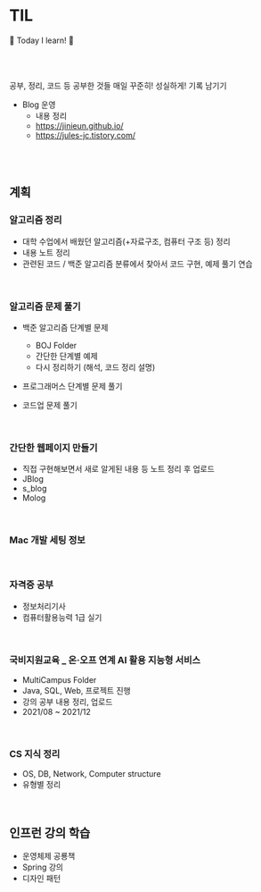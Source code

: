 # TIL

📝 Today I learn! 🐧

<br><br> 

공부, 정리, 코드 등 공부한 것들 매일 꾸준히! 성실하게! 기록 남기기

- Blog 운영
  - 내용 정리 
  - https://jinieun.github.io/
  - https://jules-jc.tistory.com/

<br><br>

## 계획

### 알고리즘 정리

  - 대학 수업에서 배웠던 알고리즘(+자료구조, 컴퓨터 구조 등) 정리
  - 내용 노트 정리
  - 관련된 코드 / 백준 알고리즘 분류에서 찾아서 코드 구현, 예제 풀기 연습

<br>

### 알고리즘 문제 풀기

- 백준 알고리즘 단계별 문제
  - BOJ Folder
  - 간단한 단계별 예제 
  - 다시 정리하기 (해석, 코드 정리 설명)

- 프로그래머스 단계별 문제 풀기

- 코드업 문제 풀기

<br>
  
### 간단한 웹페이지 만들기

- 직접 구현해보면서 새로 알게된 내용 등 노트 정리 후 업로드
- JBlog
- s_blog
- Molog


<br>

### Mac 개발 세팅 정보

<br>
  
### 자격증 공부

  - 정보처리기사
  - 컴퓨터활용능력 1급 실기

<br>

### 국비지원교육 _ 온·오프 연계 AI 활용 지능형 서비스

  - MultiCampus Folder
  - Java, SQL, Web, 프로젝트 진행
  - 강의 공부 내용 정리, 업로드
  - 2021/08 ~ 2021/12

<br>

### CS 지식 정리

- OS, DB, Network, Computer structure
- 유형별 정리

<br>

## 인프런 강의 학습

- 운영체제 공룡책
- Spring 강의
- 디자인 패턴

